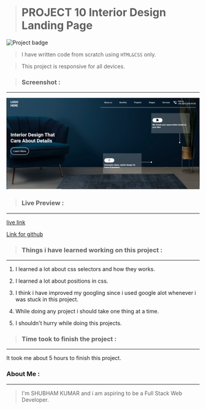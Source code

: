 ># PROJECT 10 Interior Design Landing Page
![Project badge](https://img.shields.io/badge/HTML-CSS-yellow)

> I have written code from scratch using `HTML&CSS` only.

>This project is responsive for all devices.

>### Screenshot :
---
![Screenshort](./screenshorts/Screenshot%20.png)


>### Live Preview :
---
[live link](https://shubham-live-class-project-10.netlify.app)

[Link for github](https://github.com/SHUBHAM7306/live-class-project-10.git)


>### Things i have learned working on this project :

---
1. I learned a lot about css selectors and how they works.

2. I learned a lot about positions in css. 

3. I think i have improved my googling since i used google alot whenever i was stuck in this project.
4. While doing any project i should take one thing at a time.
5. I shouldn't hurry while doing this projects.

>### Time took to finish the project :
---

It took me about 5 hours to finish this project.

### About Me :
---
>I'm SHUBHAM KUMAR and i am aspiring to be a Full Stack Web Developer.

